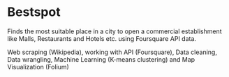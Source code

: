 # Bestspot
Finds the most suitable place in a city to open a commercial establishment like Malls, Restaurants and Hotels etc. using Foursquare API data.


Web scraping (Wikipedia), working with
API (Foursquare), Data cleaning, Data wrangling, Machine Learning (K-means clustering) and Map Visualization (Folium)
